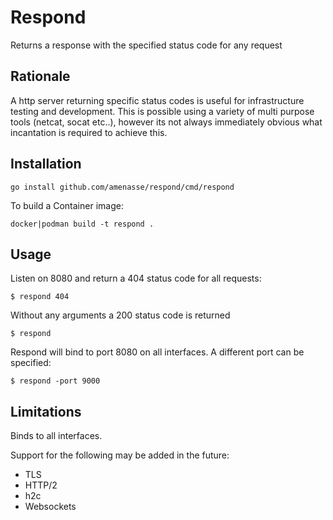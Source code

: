 # Respond

Returns a response with the specified status code for any request

## Rationale

A http server returning specific status codes is useful for infrastructure testing and development. This is possible using a variety of multi purpose tools (netcat, socat etc..), however its not always immediately obvious what incantation is required to achieve this.


## Installation

    go install github.com/amenasse/respond/cmd/respond



To build a Container image:

    docker|podman build -t respond .

## Usage

Listen on 8080 and return a 404 status code for all requests:

```console
$ respond 404
```

Without any arguments a 200 status code is returned

```console
$ respond
```


Respond will bind to port 8080 on all interfaces. A different port can be specified:

```console
$ respond -port 9000
```

## Limitations

Binds to all interfaces.

Support for the following may be added in the future:

 - TLS
 - HTTP/2
 - h2c
 - Websockets
